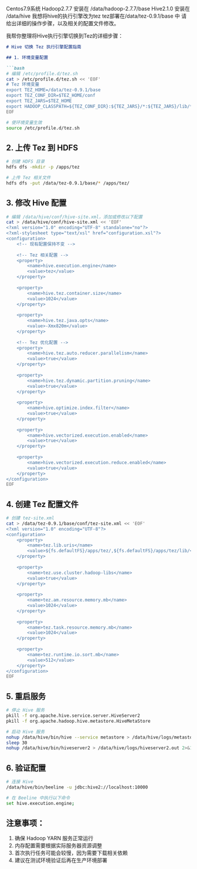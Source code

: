 Centos7.9系统
Hadoop2.7.7 安装在 /data/hadoop-2.7.7/base
Hive2.1.0 安装在 /data/hive
我想将hive的执行引擎改为tez
tez部署在/data/tez-0.9.1/base 中
请给出详细的操作步骤，以及相关的配置文件修改。

我帮你整理将Hive执行引擎切换到Tez的详细步骤：

```markdown:/Users/www.redelego.cn/CentosTools_20250324/src/security/basic/Bigdata/Tez/centos_tez_install.md
# Hive 切换 Tez 执行引擎配置指南

## 1. 环境变量配置

```bash
# 编辑 /etc/profile.d/tez.sh
cat > /etc/profile.d/tez.sh << 'EOF'
# Tez 环境变量
export TEZ_HOME=/data/tez-0.9.1/base
export TEZ_CONF_DIR=$TEZ_HOME/conf
export TEZ_JARS=$TEZ_HOME
export HADOOP_CLASSPATH=${TEZ_CONF_DIR}:${TEZ_JARS}/*:${TEZ_JARS}/lib/*:$HADOOP_CLASSPATH
EOF

# 使环境变量生效
source /etc/profile.d/tez.sh
```

## 2. 上传 Tez 到 HDFS

```bash
# 创建 HDFS 目录
hdfs dfs -mkdir -p /apps/tez

# 上传 Tez 相关文件
hdfs dfs -put /data/tez-0.9.1/base/* /apps/tez/
```

## 3. 修改 Hive 配置

```bash
# 编辑 /data/hive/conf/hive-site.xml，添加或修改以下配置
cat > /data/hive/conf/hive-site.xml << 'EOF'
<?xml version="1.0" encoding="UTF-8" standalone="no"?>
<?xml-stylesheet type="text/xsl" href="configuration.xsl"?>
<configuration>
    <!-- 现有配置保持不变 -->
    
    <!-- Tez 相关配置 -->
    <property>
        <name>hive.execution.engine</name>
        <value>tez</value>
    </property>
    
    <property>
        <name>hive.tez.container.size</name>
        <value>1024</value>
    </property>
    
    <property>
        <name>hive.tez.java.opts</name>
        <value>-Xmx820m</value>
    </property>
    
    <!-- Tez 优化配置 -->
    <property>
        <name>hive.tez.auto.reducer.parallelism</name>
        <value>true</value>
    </property>
    
    <property>
        <name>hive.tez.dynamic.partition.pruning</name>
        <value>true</value>
    </property>
    
    <property>
        <name>hive.optimize.index.filter</name>
        <value>true</value>
    </property>
    
    <property>
        <name>hive.vectorized.execution.enabled</name>
        <value>true</value>
    </property>
    
    <property>
        <name>hive.vectorized.execution.reduce.enabled</name>
        <value>true</value>
    </property>
</configuration>
EOF
```

## 4. 创建 Tez 配置文件

```bash
# 创建 tez-site.xml
cat > /data/tez-0.9.1/base/conf/tez-site.xml << 'EOF'
<?xml version="1.0" encoding="UTF-8"?>
<configuration>
    <property>
        <name>tez.lib.uris</name>
        <value>${fs.defaultFS}/apps/tez/,${fs.defaultFS}/apps/tez/lib/</value>
    </property>
    
    <property>
        <name>tez.use.cluster.hadoop-libs</name>
        <value>true</value>
    </property>
    
    <property>
        <name>tez.am.resource.memory.mb</name>
        <value>1024</value>
    </property>
    
    <property>
        <name>tez.task.resource.memory.mb</name>
        <value>1024</value>
    </property>
    
    <property>
        <name>tez.runtime.io.sort.mb</name>
        <value>512</value>
    </property>
</configuration>
EOF
```

## 5. 重启服务

```bash
# 停止 Hive 服务
pkill -f org.apache.hive.service.server.HiveServer2
pkill -f org.apache.hadoop.hive.metastore.HiveMetaStore

# 启动 Hive 服务
nohup /data/hive/bin/hive --service metastore > /data/hive/logs/metastore.out 2>&1 &
sleep 30
nohup /data/hive/bin/hiveserver2 > /data/hive/logs/hiveserver2.out 2>&1 &
```

## 6. 验证配置

```bash
# 连接 Hive
/data/hive/bin/beeline -u jdbc:hive2://localhost:10000

# 在 Beeline 中执行以下命令
set hive.execution.engine;

```

## 注意事项：
1. 确保 Hadoop YARN 服务正常运行
2. 内存配置需要根据实际服务器资源调整
3. 首次执行任务可能会较慢，因为需要下载相关依赖
4. 建议在测试环境验证后再在生产环境部署
```